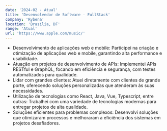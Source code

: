 ```yaml
---
date: '2024-02 - Atual'
title: 'Desenvolvedor de Software - FullStack'
company: 'Rybena'
location: 'Brasília, DF'
range: 'Atual'
url: 'https://www.apple.com/music/'
---
```


- Desenvolvimento de aplicações web e mobile: Participei na criação e otimização de aplicações web e mobile, garantindo alta performance e usabilidade.
- Atuação em projetos de desenvolvimento de APIs: Implementei APIs RESTful e GraphQL, focando em eficiência e segurança, com testes automatizados para qualidade.
- Lidar com grandes clientes: Atuei diretamente com clientes de grande porte, oferecendo soluções personalizadas que atenderam às suas necessidades.
- Utilização de tecnologias como React, Java, Vue, Typescript, entre outras: Trabalhei com uma variedade de tecnologias modernas para entregar projetos de alta qualidade.
- Soluções eficientes para problemas complexos: Desenvolvi soluções que otimizaram processos e melhoraram a eficiência dos sistemas em projetos desafiadores.
